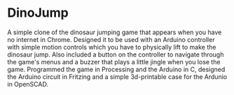 # DinoJump

A simple clone of the dinosaur jumping game that appears when you have no internet in Chrome. Designed it to be used with an Arduino controller with simple motion controls which you have to physically lift to make the dinosaur jump. Also included a button on the controller to navigate through the game's menus and a buzzer that plays a little jingle when you lose the game. Programmed the game in Processing and the Arduino in C, designed the Arduino circuit in Fritzing and a simple 3d-printable case for the Ardunio in OpenSCAD. 
